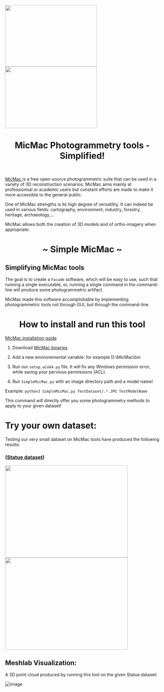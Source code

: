 
<span>
  <img src="https://user-images.githubusercontent.com/63110245/173765329-67fd1af9-58b9-43e3-9b6a-b83b97d4e859.png" width=300 height=200 align=left>
  
  <img src="https://user-images.githubusercontent.com/63110245/174051863-2b6ba4a3-54cc-44ed-9da5-41363d3ee604.png" width=300 height=200 align=center>
</span>


<p>
  <h1 align="center"> MicMac Photogrammetry tools - Simplified! </h1>
</p>

<p><br></p>
<p>
<a href="https://micmac.ensg.eu/index.php/Accueil"> MicMac </a> is a free open-source photogrammetric suite that can be used in a variety of 3D reconstruction scenarios. MicMac aims mainly at professionnal or academic users but constant efforts are made to make it more accessible to the general public.
</p>
One of MicMac strengths is its high degree of versatility. It can indeed be used in various fields: cartography, environment, industry, forestry, heritage, archaeology,...

MicMac allows both the creation of 3D models and of ortho-imagery when appropriate.


<p>
  <h1 align="center">~ Simple MicMac ~</h1>
</p>

## Simplifying MicMac tools
The goal is to create a `Facade` software, which will be easy to use, such that running a single executable,
or, running a single command in the command-line will produce some photogrammetric artifact.

MicMac made this software accomplishable by implementing photogrammetric tools not through GUI, but through the command-line.

<p>
  <h1 align="center">How to install and run this tool</h1>
</p>

<a href="https://micmac.ensg.eu/index.php/Install_MicMac_Windows">MicMac installation guide</a>
<br>

1. Download <a href="https://github.com/micmacIGN/micmac/releases">MicMac binaries</a>.

2. Add a new environemental variable: for example D:\MicMac\bin

3. Run our `setup_win64.py` file. It will fix any Windows permission error, while saving your pervious permissions (ACL).

4. Run `SimpleMicMac.py` with an image directory path and a model name!

Example: `python3 SimpleMicMac.py TestDataset/.*.JPG TestModelName`

This command will directly offer you some photogrammetry methods to apply to your given dataset!


# Try your own dataset:

Testing our very small dataset on MicMac tools have produced the following results: 

### (<a href="https://github.com/ItaySharabi/Auto-Photogrammetry-Tool/tree/master/TestDataset">Statue dataset</a>)

<span>
  
<img src="https://user-images.githubusercontent.com/63110245/173765942-bce9a4b1-09a8-46f4-bc07-920deca9f297.png" width=400 height=300>

<img src="https://user-images.githubusercontent.com/63110245/173765329-67fd1af9-58b9-43e3-9b6a-b83b97d4e859.png" width=400 height=300>
  
</span>



## Meshlab Visualization:

A 3D point cloud produced by running this tool on the given Statue dataset:

![image](https://user-images.githubusercontent.com/63110245/173887033-7204c131-03b4-4c58-a5d2-75b797afabd4.png)
